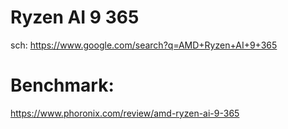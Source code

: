 # Ryzen AI 9 365
sch: https://www.google.com/search?q=AMD+Ryzen+AI+9+365

# Benchmark:
https://www.phoronix.com/review/amd-ryzen-ai-9-365
